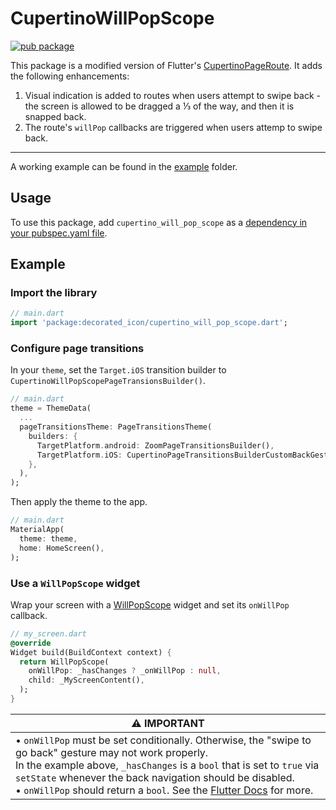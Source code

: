 # CupertinoWillPopScope

[![pub package](https://img.shields.io/pub/v/cupertino_will_pop_scope.svg)](https://pub.dev/packages/cupertino_will_pop_scope)

This package is a modified version of Flutter's [CupertinoPageRoute](https://api.flutter.dev/flutter/cupertino/CupertinoPageRoute-class.html). It adds the following enhancements:
1. Visual indication is added to routes when users attempt to swipe back - the screen is allowed to be dragged a ⅓ of the way, and then it is snapped back.
2. The route's `willPop` callbacks are triggered when users attemp to swipe back.

-------
A working example can be found in the [example](example/lib/main.dart) folder.

## Usage

To use this package, add `cupertino_will_pop_scope` as a [dependency in your pubspec.yaml file](https://flutter.io/using-packages/).


## Example
### Import the library

``` dart
// main.dart
import 'package:decorated_icon/cupertino_will_pop_scope.dart';
```

### Configure page transitions
In your `theme`, set the `Target.iOS` transition builder to `CupertinoWillPopScopePageTransionsBuilder()`.
```dart
// main.dart
theme = ThemeData(
  ...
  pageTransitionsTheme: PageTransitionsTheme(
    builders: {
      TargetPlatform.android: ZoomPageTransitionsBuilder(),
      TargetPlatform.iOS: CupertinoPageTransitionsBuilderCustomBackGestureWidth(),
    },
  ),
);
```

Then apply the theme to the app.
```dart
// main.dart
MaterialApp(
  theme: theme,
  home: HomeScreen(),
);
```

### Use a `WillPopScope` widget
Wrap your screen with a [WillPopScope](https://api.flutter.dev/flutter/widgets/WillPopScope-class.html) widget and set its `onWillPop` callback.


```dart
// my_screen.dart
@override
Widget build(BuildContext context) {
  return WillPopScope(
    onWillPop: _hasChanges ? _onWillPop : null,
    child: _MyScreenContent(),
  );
}
```

|:warning: IMPORTANT|
|---|
|• `onWillPop` must be set conditionally. Otherwise, the "swipe to go back" gesture may not work properly.<br />In the example above, `_hasChanges` is a `bool` that is set to `true` via `setState` whenever the back navigation should be disabled.<br />• `onWillPop` should return a `bool`. See the [Flutter Docs](https://api.flutter.dev/flutter/widgets/WillPopScope-class.html) for more. |